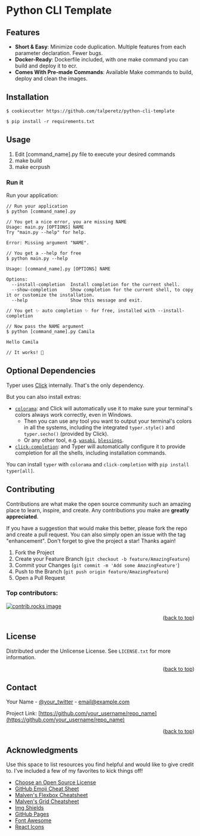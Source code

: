# Python CLI Template

## Features

* **Short & Easy**: Minimize code duplication. Multiple features from each parameter declaration. Fewer bugs.
* **Docker-Ready**: Dockerfile included, with one make command you can build and deploy it to ecr.
* **Comes With Pre-made Commands**: Available Make commands to build, deploy and clean the images.


## Installation

```console
$ cookiecutter https://github.com/talperetz/python-cli-template
```

```console
$ pip install -r requirements.txt
```

## Usage

1. Edit [command_name].py file to execute your desired commands
2. make build
3. make ecrpush

### Run it

Run your application:


```console
// Run your application
$ python [command_name].py

// You get a nice error, you are missing NAME
Usage: main.py [OPTIONS] NAME
Try "main.py --help" for help.

Error: Missing argument "NAME".

// You get a --help for free
$ python main.py --help

Usage: [command_name].py [OPTIONS] NAME

Options:
  --install-completion  Install completion for the current shell.
  --show-completion     Show completion for the current shell, to copy it or customize the installation.
  --help                Show this message and exit.

// You get ✨ auto completion ✨ for free, installed with --install-completion

// Now pass the NAME argument
$ python [command_name].py Camila

Hello Camila

// It works! 🎉
```

## Optional Dependencies

Typer uses <a href="https://click.palletsprojects.com/" class="external-link" target="_blank">Click</a> internally. That's the only dependency.

But you can also install extras:

* <a href="https://pypi.org/project/colorama/" class="external-link" target="_blank"><code>colorama</code></a>: and Click will automatically use it to make sure your terminal's colors always work correctly, even in Windows.
    * Then you can use any tool you want to output your terminal's colors in all the systems, including the integrated `typer.style()` and `typer.secho()` (provided by Click).
    * Or any other tool, e.g. <a href="https://pypi.org/project/wasabi/" class="external-link" target="_blank"><code>wasabi</code></a>, <a href="https://github.com/erikrose/blessings" class="external-link" target="_blank"><code>blessings</code></a>.
* <a href="https://github.com/click-contrib/click-completion" class="external-link" target="_blank"><code>click-completion</code></a>: and Typer will automatically configure it to provide completion for all the shells, including installation commands.

You can install `typer` with `colorama` and `click-completion` with `pip install typer[all]`.

## Contributing

Contributions are what make the open source community such an amazing place to learn, inspire, and create. Any contributions you make are **greatly appreciated**.

If you have a suggestion that would make this better, please fork the repo and create a pull request. You can also simply open an issue with the tag "enhancement".
Don't forget to give the project a star! Thanks again!

1. Fork the Project
2. Create your Feature Branch (`git checkout -b feature/AmazingFeature`)
3. Commit your Changes (`git commit -m 'Add some AmazingFeature'`)
4. Push to the Branch (`git push origin feature/AmazingFeature`)
5. Open a Pull Request

### Top contributors:

<a href="https://github.com/othneildrew/Best-README-Template/graphs/contributors">
  <img src="https://contrib.rocks/image?repo=othneildrew/Best-README-Template" alt="contrib.rocks image" />
</a>

<p align="right">(<a href="#readme-top">back to top</a>)</p>

## License

Distributed under the Unlicense License. See `LICENSE.txt` for more information.

<p align="right">(<a href="#readme-top">back to top</a>)</p>

## Contact

Your Name - [@your_twitter](https://twitter.com/your_username) - email@example.com

Project Link: [https://github.com/your_username/repo_name](https://github.com/your_username/repo_name)

<p align="right">(<a href="#readme-top">back to top</a>)</p>

## Acknowledgments

Use this space to list resources you find helpful and would like to give credit to. I've included a few of my favorites to kick things off!

* [Choose an Open Source License](https://choosealicense.com)
* [GitHub Emoji Cheat Sheet](https://www.webpagefx.com/tools/emoji-cheat-sheet)
* [Malven's Flexbox Cheatsheet](https://flexbox.malven.co/)
* [Malven's Grid Cheatsheet](https://grid.malven.co/)
* [Img Shields](https://shields.io)
* [GitHub Pages](https://pages.github.com)
* [Font Awesome](https://fontawesome.com)
* [React Icons](https://react-icons.github.io/react-icons/search)
